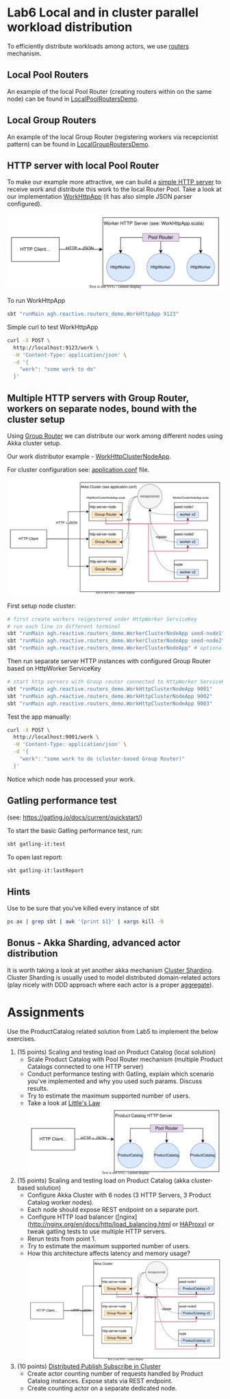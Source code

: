 # Lab6 Local and in cluster parallel workload distribution

To efficiently distribute workloads among actors, we use [routers](https://doc.akka.io/docs/akka/current/typed/routers.html) mechanism. 

## Local Pool Routers

An example of the local Pool Router (creating routers within on the same node) can be found in [LocalPoolRoutersDemo](src/main/scala/agh/reactive/routers_demo/pool/LocalPoolRoutersDemo.scala).

## Local Group Routers

An example of the local Group Router (registering workers via recepcionist pattern) can be found in [LocalGroupRoutersDemo](src/main/scala/agh/reactive/routers_demo/group/LocalGroupRoutersDemo.scala).


## HTTP server with local Pool Router

To make our example more attractive, we can build a [simple HTTP server](https://doc.akka.io/docs/akka-http/current/routing-dsl/index.html#minimal-example) to receive work and distribute this work to the local Router Pool.
Take a look at our implementation [WorkHttpApp](src/main/scala/agh/reactive/routers_demo/WorkHttpApp.scala) (it has also simple JSON parser configured).

![Worker HTTP Server Pool Router](worker_http_local.drawio.svg)

To run WorkHttpApp
```bash
sbt "runMain agh.reactive.routers_demo.WorkHttpApp 9123"
```

Simple curl to test WorkHttpApp
```bash
curl -X POST \
  http://localhost:9123/work \
  -H 'Content-Type: application/json' \
  -d '{
	"work": "some work to do"
  }'
```

## Multiple HTTP servers with Group Router, workers on separate nodes, bound with the cluster setup

Using [Group Router](https://doc.akka.io/docs/akka/current/typed/routers.html#group-router) we can distribute our work among different nodes using Akka cluster setup.

Our work distributor example - [WorkHttpClusterNodeApp](src/main/scala/agh/reactive/routers_demo/WorkHttpClusterNodeApp.scala).

For cluster configuration see: [application.conf](src/main/resources/application.conf) file.

![Group Router in cluster with HTTP servers](work_http_cluster.drawio.svg)

First setup node cluster:
```bash
# first create workers reigestered under HttpWorker ServiceKey
# run each line in different terminal
sbt "runMain agh.reactive.routers_demo.WorkerClusterNodeApp seed-node1"
sbt "runMain agh.reactive.routers_demo.WorkerClusterNodeApp seed-node2"
sbt "runMain agh.reactive.routers_demo.WorkerClusterNodeApp" # optional - just an  additional node on random port
```

Then run separate server HTTP instances with configured Group Router based on HttpWorker ServiceKey
```bash
# start http servers with Group router connected to HttpWorker ServiceKey recepcionist 
sbt "runMain agh.reactive.routers_demo.WorkHttpClusterNodeApp 9001" 
sbt "runMain agh.reactive.routers_demo.WorkHttpClusterNodeApp 9002" 
sbt "runMain agh.reactive.routers_demo.WorkHttpClusterNodeApp 9003" 
```

Test the app manually:

```bash
curl -X POST \
  http://localhost:9001/work \
  -H 'Content-Type: application/json' \
  -d '{
	"work": "some work to do (cluster-based Group Router)"
  }'
```
Notice which node has processed your work.

## Gatling performance test

(see: https://gatling.io/docs/current/quickstart/)

To start the basic Gatling performance test, run:
```bash
sbt gatling-it:test
```

To open last report:
```bash
sbt gatling-it:lastReport
```

## Hints

Use to be sure that you've killed every instance of sbt
```bash
ps ax | grep sbt | awk '{print $1}' | xargs kill -9
```

## Bonus - Akka Sharding, advanced actor distribution

It is worth taking a look at yet another akka mechanism [Cluster Sharding](https://doc.akka.io/docs/akka/current/typed/cluster-sharding.html). Cluster Sharding is usually used to model distributed domain-related actors (play nicely with DDD approach where each actor is a proper [aggregate](https://martinfowler.com/bliki/DDD_Aggregate.html)).


# Assignments

Use the ProductCatalog related solution from Lab5 to implement the below exercises.
1. (15 points) Scaling and testing load on Product Catalog (local solution)
    * Scale Product Catalog with Pool Router mechanism (multiple Product Catalogs connected to one HTTP server)
    * Conduct performance testing with Gatling, explain which scenario you've implemented and why you used such params. Discuss results.
    * Try to estimate the maximum supported number of users. 
    * Take a look at [Little's Law](https://techcommunity.microsoft.com/t5/testingspot-blog/little-law-of-queuing-theory-and-how-it-impacts-load-testers/ba-p/367620)
    ![Product Catalog HTTP Local](product_catalog_http_local.drawio.svg)
2. (15 points) Scaling and testing load on Product Catalog (akka cluster-based solution)
    * Configure Akka Cluster with 6 nodes (3 HTTP Servers, 3 Product Catalog worker nodes).
    * Each node should expose REST endpoint on a separate port.
    * Configure HTTP load balancer ([nginx](http://nginx.org/en/docs/http/load_balancing.html or [HAProxy](http://www.haproxy.org/)) or tweak gatling tests to use multiple HTTP servers.
    * Rerun tests from point 1.
    * Try to estimate the maximum supported number of users. 
    * How this architecture affects latency and memory usage?
    ![Product Catalog HTTP Cluster](product_catalog_http_cluster.drawio.svg)
3. (10 points) [Distributed Publish Subscribe in Cluster](https://doc.akka.io/docs/akka/current/typed/distributed-pub-sub.html)
    * Create actor counting number of requests handled by Product Catalog instances. Expose stats via REST endpoint.
    * Create counting actor on a separate dedicated node. 
